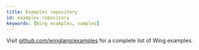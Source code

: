 ```yaml
---
title: Examples repository
id: examples-repository
keywords: [Wing examples, samples]
---
```


Visit [github.com/winglang/examples](https://github.com/winglang/examples) for a complete list of Wing examples.
